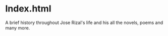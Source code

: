# Index.html
A brief history throughout Jose Rizal's life and his all the novels, poems and many more.
